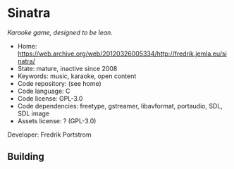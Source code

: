 # Sinatra

_Karaoke game, designed to be lean._

- Home: https://web.archive.org/web/20120326005334/http://fredrik.jemla.eu/sinatra/
- State: mature, inactive since 2008
- Keywords: music, karaoke, open content
- Code repository: (see home)
- Code language: C
- Code license: GPL-3.0
- Code dependencies: freetype, gstreamer, libavformat, portaudio, SDL, SDL image
- Assets license: ? (GPL-3.0)

Developer: Fredrik Portstrom

## Building
